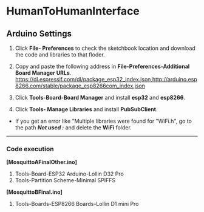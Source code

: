 # HumanToHumanInterface 
## Arduino Settings

1. Click __File- Preferences__ to check the sketchbook location and download the code and libraries to that floder.

2. Copy and paste the following address in __File-Preferences-Additional Board Manager URLs__. https://dl.espressif.com/dl/package_esp32_index.json,http://arduino.esp8266.com/stable/package_esp8266com_index.json

3. Click __Tools-Board-Board Manager__ and install **esp32** and **esp8266**.

4. Click __Tools- Manage Libraries__ and install **PubSubClient**.

+ If you get an error like "Multiple libraries were found for "WiFi.h",
 go to the path ***Not used :*** and delete the **WiFi** folder.

_________________________________
### Code execution

__[MosquittoAFinalOther.ino]__
1. Tools-Board-ESP32 Arduino-Lollin D32 Pro
2. Tools-Partition Scheme-Minimal SPIFFS

__[MosquittoBFinal.ino]__
1. Tools-Boards-ESP8266 Boards-Lollin D1 mini Pro
